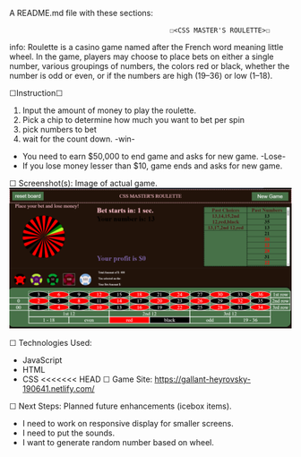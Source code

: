 A README.md file with these sections:

                                            ☐<CSS MASTER'S ROULETTE>☐
info: Roulette is a casino game named after the French word meaning little wheel. 
In the game, players may choose to place bets on either a single number, various groupings of numbers, the colors red or black, 
whether the number is odd or even, or if the numbers are high (19–36) or low (1–18).

☐Instruction☐
1. Input the amount of money to play the roulette.
2. Pick a chip to determine how much you want to bet per spin
3. pick numbers to bet
4. wait for the count down.
-win-
- You need to earn $50,000 to end game and asks for new game.
-Lose-
- If you lose money lesser than $10, game ends and asks for new game.

☐ Screenshot(s): Image of actual game.
![alt text](https://github.com/ptds106/project_1/blob/master/img/Roulette_Screenshot.PNG?raw=true)

☐ Technologies Used:
- JavaScript
- HTML
- CSS
<<<<<<< HEAD
☐ Game Site:
https://gallant-heyrovsky-190641.netlify.com/


☐ Next Steps: Planned future enhancements (icebox items).
- I need to work on responsive display for smaller screens.
- I need to put the sounds.
- I want to generate random number based on wheel.
